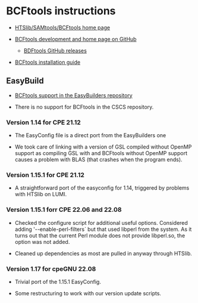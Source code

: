 # BCFtools instructions

  * [HTSlib/SAMtools/BCFtools home page](https://www.htslib.org)

  * [BCFtools development and home page on GitHub](https://samtools.github.io/bcftools/)
  
      * [BDFtools GitHub releases](https://github.com/samtools/bcftools)

  * [BCFtools installation guide](https://samtools.github.io/bcftools/howtos/install.html)


## EasyBuild

  * [BCFtools support in the EasyBuilders repository](https://github.com/easybuilders/easybuild-easyconfigs/tree/develop/easybuild/easyconfigs/b/BCFtools)

  * There is no support for BCFtools in the CSCS repository.


### Version 1.14 for CPE 21.12

  * The EasyConfig file is a direct port from the EasyBuilders one
  
  * We took care of linking with a version of GSL compiled without OpenMP support
    as compiling GSL with and BCFtools without OpenMP support causes a problem
    with BLAS (that crashes when the program ends).

    
### Version 1.15.1 for CPE 21.12

  * A straightforward port of the easyconfig for 1.14, triggered by problems with
    HTSlib on LUMI.
    

### Version 1.15.1 forr CPE 22.06 and 22.08

  * Checked the configure script for additional useful options. Considered adding
    '--enable-perl-filters` but that used libperl from the system. As it turns out
    that the current Perl module does not provide libperl.so, the option was not
    added. 
    
  * Cleaned up dependencies as most are pulled in anyway through HTSlib.


### Version 1.17 for cpeGNU 22.08

  * Trivial port of the 1.15.1 EasyConfig.
  
  * Some restructuring to work with our version update scripts.


